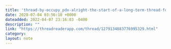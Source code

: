 ```yaml
---
title: 'thread-by-occupy_pdx-alright-the-start-of-a-long-term-thread-for-protecting-your-mental-health-1-fact-it-doesnt-matter-how-tough-you-are-how-you-feel-rn-w'
date: 2020-07-04 03:56:10 +0000
dateadded: 2022-04-07 23:16:03 -0400
description: ""
link: "https://threadreaderapp.com/thread/1279134883776995329.html"
category:
layout: note
---
```

